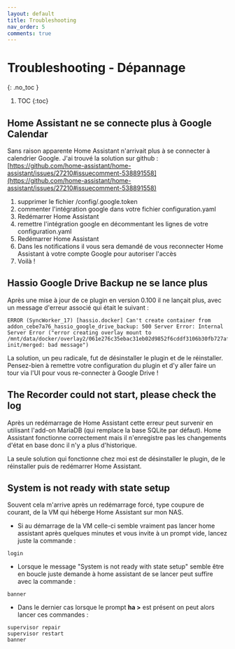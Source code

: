 ```yaml
---
layout: default
title: Troubleshooting
nav_order: 5
comments: true
---
```


# Troubleshooting - Dépannage
{: .no_toc }

1. TOC
{:toc}


## Home Assistant ne se connecte plus à Google Calendar

Sans raison apparente Home Assistant n'arrivait plus à se connecter à calendrier Google.
J'ai trouvé la solution sur github : [https://github.com/home-assistant/home-assistant/issues/27210#issuecomment-538891558](https://github.com/home-assistant/home-assistant/issues/27210#issuecomment-538891558)

1. supprimer le fichier /config/.google.token
2. commenter l'intégration google dans votre fichier configuration.yaml
3. Redémarrer Home Assistant
4. remettre l'intégration google en décommentant les lignes de votre configuration.yaml
5. Redémarrer Home Assistant
6. Dans les notifications il vous sera demandé de vous reconnecter Home Assistant à votre compte Google pour autoriser l'accès
7. Voilà !

## Hassio Google Drive Backup ne se lance plus

Après une mise à jour de ce plugin en version 0.100 il ne lançait plus, avec un message d'erreur associé qui était le suivant :

```
ERROR (SyncWorker_17) [hassio.docker] Can't create container from addon_cebe7a76_hassio_google_drive_backup: 500 Server Error: Internal Server Error ("error creating overlay mount to /mnt/data/docker/overlay2/061e276c35ebac31eb02d9852f6cddf3106b30fb727af89f87fcc9a59919d3e9-init/merged: bad message")
```

La solution, un peu radicale, fut de désinstaller le plugin et de le réinstaller.
Pensez-bien à remettre votre configuration du plugin et d'y aller faire un tour via l'UI pour vous re-connecter à Google Drive !

## The Recorder could not start, please check the log

Après un redémarrage de Home Assistant cette erreur peut survenir en utilisant l'add-on MariaDB (qui remplace la base SQLite par défaut).
Home Assistant fonctionne correctement mais il n'enregistre pas les changements d'état en base donc il n'y a plus d'historique.

La seule solution qui fonctionne chez moi est de désinstaller le plugin, de le réinstaller puis de redémarrer Home Assistant.

## System is not ready with state setup

Souvent cela m'arrive après un redémarrage forcé, type coupure de courant, de la VM qui héberge Home Assistant sur mon NAS.
 - Si au démarrage de la VM celle-ci semble vraiment pas lancer home assistant après quelques minutes et vous invite à un prompt vide, lancez juste la commande : 
```
login
```
 - Lorsque le message "System is not ready with state setup" semble être en boucle juste demande à home assistant de se lancer peut suffire avec la commande :
```
banner
```
 - Dans le dernier cas lorsque le prompt **ha >** est présent on peut alors lancer ces commandes :
```
supervisor repair
supervisor restart
banner
```
   

